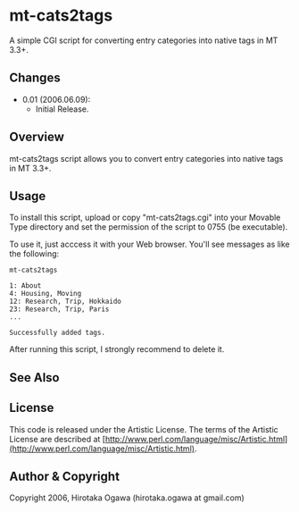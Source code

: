 # mt-cats2tags

A simple CGI script for converting entry categories into native tags in MT 3.3+.

## Changes

 * 0.01 (2006.06.09):
   * Initial Release.

## Overview

mt-cats2tags script allows you to convert entry categories into native tags in MT 3.3+.

## Usage

To install this script, upload or copy "mt-cats2tags.cgi" into your Movable Type directory and set the permission of the script to 0755 (be executable).

To use it, just acccess it with your Web browser.  You'll see messages as like the following:

    mt-cats2tags
    
    1: About
    4: Housing, Moving
    12: Research, Trip, Hokkaido
    23: Research, Trip, Paris
    ...
    
    Successfully added tags.

After running this script, I strongly recommend to delete it.

## See Also

## License

This code is released under the Artistic License. The terms of the Artistic License are described at [http://www.perl.com/language/misc/Artistic.html](http://www.perl.com/language/misc/Artistic.html).

## Author & Copyright

Copyright 2006, Hirotaka Ogawa (hirotaka.ogawa at gmail.com)
